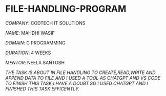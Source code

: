 # FILE-HANDLING-PROGRAM

*COMPANY*: CODTECH IT SOLUTIONS

*NAME*: MAHDHI WASIF 

*DOMAIN*: C PROGRAMMING

*DURATION*: 4 WEEKS

*MENTOR*: NEELA SANTOSH

*THE TASK IS ABOUT IN FILE HANDLING TO CREATE,READ,WRITE AND APPEND DATA TO FILE AND I USED A TOOL AS CHATGPT AND VS CODE TO FINISH THIS TASK,I HAVE A DOUBT SO I USED CHATGPT AND I FINISHED THIS TASK EFFICENTLY.*

